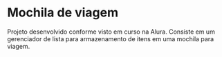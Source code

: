 # Mochila de viagem

Projeto desenvolvido conforme visto em curso na Alura.
Consiste em um gerenciador de lista para armazenamento de itens em uma mochila para viagem.
